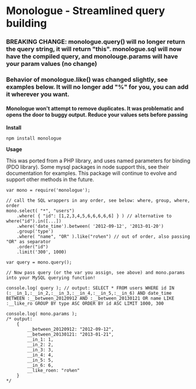 Monologue - Streamlined query building
======================================

### BREAKING CHANGE: monologue.query() will no longer return the query string, it will return "this".  monologue.sql will now have the compiled query, and monolouge.params will have your param values (no change)
### Behavior of monologue.like() was changed slightly, see examples below.  It will no longer add "%" for you, you can add it wherever you want.
#### Monologue won't attempt to remove duplicates. It was problematic and opens the door to buggy output. Reduce your values sets before passing

**Install**

    npm install monologue

**Usage**

This was ported from a PHP library, and uses named parameters for binding (PDO library). Some mysql packages in node support this, see their documentation for examples. This package will continue to evolve and support other methods in the future.

    var mono = require('monologue');

    // call the SQL wrappers in any order, see below: where, group, where, order
    mono.select( "*", "users")
        .where( { "id": [1,2,3,4,5,6,6,6,6,6] } ) // alternative to where("id").in([...])
        .where('date_time').between( '2012-09-12', '2013-01-20')
        .group('type')
        .where( "name", "OR" ).like("ro%en") // out of order, also passing "OR" as separator
        .order("id")
        .limit('300', 1000)

    var query = mono.query();

    // Now pass query (or the var you assign, see above) and mono.params into your MySQL querying function!

    console.log( query ); // output: SELECT * FROM users WHERE id IN (:__in_1,:__in_2,:__in_3,:__in_4,:__in_5,:__in_6) AND date_time BETWEEN :__between_20120912 AND :__between_20130121 OR name LIKE :__like_ro GROUP BY type ASC ORDER BY id ASC LIMIT 1000, 300

    console.log( mono.params );
    /* output:
        {
            __between_20120912: "2012-09-12",
            __between_20130121: "2013-01-21",
            __in_1: 1,
            __in_2: 2,
            __in_3: 3,
            __in_4: 4,
            __in_5: 5,
            __in_6: 6,
            __like_roen: "ro%en"
        }
    */
